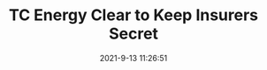 ---
"title": "TC Energy Clear to Keep Insurers Secret"
"date": "2021-9-13 11:26:51"
"feed_name": "RIGZONE"
"feed_website": "http://www.rigzone.com/"
"feed_rss": "http://www.rigzone.com/news/rss/rigzone_latest.aspx"
"link": "https://www.rigzone.com/news/wire/tc_energy_clear_to_keep_insurers_secret-13-sep-2021-166417-article/?rss=true"
"file": "_posts/2021-1-1-f06262241935fff62958f97bba90cd2b29110258.md"
"accident": "0"
"drilling": "0"
"dead": "0"
"injured": "0"
---